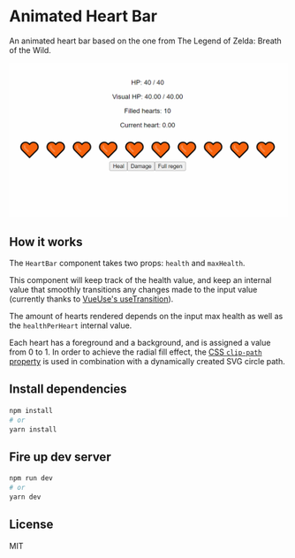 # Animated Heart Bar

An animated heart bar based on the one from The Legend of Zelda: Breath of the Wild.

![](docs/demo.gif)

## How it works

The `HeartBar` component takes two props: `health` and `maxHealth`.

This component will keep track of the health value, and keep an internal value that smoothly transitions any changes made to the input value (currently thanks to [VueUse's useTransition][1]).

The amount of hearts rendered depends on the input max health as well as the `healthPerHeart` internal value.

Each heart has a foreground and a background, and is assigned a value from 0 to 1. In order to achieve the radial fill effect, the [CSS `clip-path` property][1] is used in combination with a dynamically created SVG circle path.

## Install dependencies

```bash
npm install
# or
yarn install
```

## Fire up dev server

```bash
npm run dev
# or
yarn dev
```

## License

MIT

[1]: https://vueuse.js.org/core/useTransition/
[2]: https://developer.mozilla.org/en-US/docs/Web/CSS/clip-path

